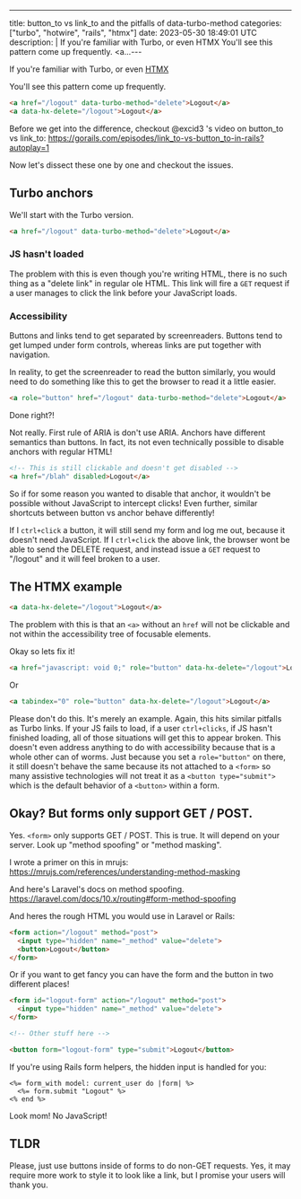 ---
title: button_to vs link_to and the pitfalls of data-turbo-method
categories: ["turbo", "hotwire", "rails", "htmx"]
date: 2023-05-30 18:49:01 UTC
description: |
  If you're familiar with Turbo, or even HTMX  You'll see this pattern come up frequently.    &lt;a...---

If you're familiar with Turbo, or even [HTMX](https://htmx.org/)

You'll see this pattern come up frequently.

```html
<a href="/logout" data-turbo-method="delete">Logout</a>
<a data-hx-delete="/logout">Logout</a>
```

Before we get into the difference, checkout @excid3 's video on button_to vs link_to: <https://gorails.com/episodes/link_to-vs-button_to-in-rails?autoplay=1>

Now let's dissect these one by one and checkout the issues.

## Turbo anchors

We'll start with the Turbo version.

```html
<a href="/logout" data-turbo-method="delete">Logout</a>
```

### JS hasn't loaded

The problem with this is even though you're writing HTML, there is no such thing as a "delete link" in regular ole HTML. This link will fire a `GET` request if a user manages to click the link before your JavaScript loads.

### Accessibility

Buttons and links tend to get separated by screenreaders. Buttons tend to get lumped under form controls, whereas links are put together with navigation.

In reality, to get the screenreader to read the button similarly, you would need to do something like this to get the browser to read it a little easier.

```html
<a role="button" href="/logout" data-turbo-method="delete">Logout</a>
```

Done right?!

Not really. First rule of ARIA is don't use ARIA. Anchors have different semantics than buttons. In fact, its not even technically possible to disable anchors with regular HTML!

```html
<!-- This is still clickable and doesn't get disabled -->
<a href="/blah" disabled>Logout</a>
```

So if for some reason you wanted to disable that anchor, it wouldn't be possible without JavaScript to intercept clicks! Even further, similar shortcuts between button vs anchor behave differently!

If I `ctrl+click` a button, it will still send my form and log me out, because it doesn't need JavaScript. If I `ctrl+click` the above link, the browser wont be able to send the DELETE request, and instead issue a `GET` request to "/logout" and it will feel broken to a user.

## The HTMX example

```html
<a data-hx-delete="/logout">Logout</a>
```

The problem with this is that an `<a>` without an `href` will not be clickable and not within the accessibility tree of focusable elements.

Okay so lets fix it!

```html
<a href="javascript: void 0;" role="button" data-hx-delete="/logout">Logout</a>
```

Or
```html
<a tabindex="0" role="button" data-hx-delete="/logout">Logout</a>
```

Please don't do this. It's merely an example. Again, this hits similar pitfalls as Turbo links. If your JS fails to load, if a user `ctrl+clicks`, if JS hasn't finished loading, all of those situations will get this to appear broken. This doesn't even address anything to do with accessibility because that is a whole other can of worms. Just because you set a `role="button"` on there, it still doesn't behave the same because its not attached to a `<form>` so many assistive technologies will not treat it as a `<button type="submit">` which is the default behavior of a `<button>` within a form.

## Okay? But forms only support GET / POST.

Yes. `<form>` only supports GET / POST. This is true. It will depend on your server. Look up "method spoofing" or "method masking".

I wrote a primer on this in mrujs: <https://mrujs.com/references/understanding-method-masking>

And here's Laravel's docs on method spoofing. <https://laravel.com/docs/10.x/routing#form-method-spoofing>

And heres the rough HTML you would use in Laravel or Rails:

```html
<form action="/logout" method="post">
  <input type="hidden" name="_method" value="delete">
  <button>Logout</button>
</form>
```

Or if you want to get fancy you can have the form and the button in two different places!

```html
<form id="logout-form" action="/logout" method="post">
  <input type="hidden" name="_method" value="delete">
</form>

<!-- Other stuff here -->

<button form="logout-form" type="submit">Logout</button>
```

If you're using Rails form helpers, the hidden input is handled for you:

```erb
<%= form_with model: current_user do |form| %>
  <%= form.submit "Logout" %>
<% end %>
```

Look mom! No JavaScript!

## TLDR

Please, just use buttons inside of forms to do non-GET requests. Yes, it may require more work to style it to look like a link, but I promise your users will thank you.
